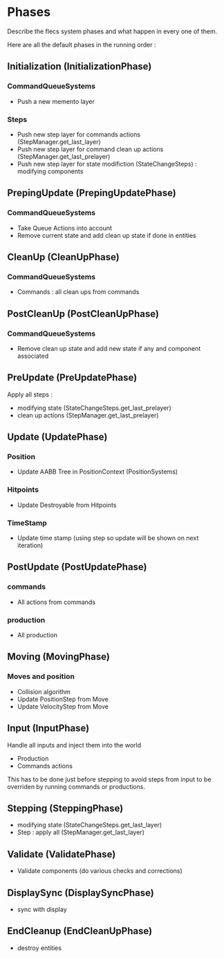 # Phases

Describe the flecs system phases and what happen in every one of them.

Here are all the default phases in the running order :

## Initialization (InitializationPhase)

### CommandQueueSystems

- Push a new memento layer

### Steps

- Push new step layer for commands actions (StepManager.get_last_layer)
- Push new step layer for command clean up actions (StepManager.get_last_prelayer)
- Push new step layer for state modifiction (StateChangeSteps) : modifying components

## PrepingUpdate (PrepingUpdatePhase)

### CommandQueueSystems

- Take Queue Actions into account
- Remove current state and add clean up state if done  in entities

## CleanUp (CleanUpPhase)

### CommandQueueSystems

- Commands : all clean ups from commands

## PostCleanUp (PostCleanUpPhase)

### CommandQueueSystems

- Remove clean up state and add new state if any and component associated

## PreUpdate (PreUpdatePhase)

Apply all steps :
- modifying state (StateChangeSteps.get_last_prelayer)
- clean up actions (StepManager.get_last_prelayer)

## Update (UpdatePhase)

### Position

- Update AABB Tree in PositionContext (PositionSystems)

### Hitpoints

- Update Destroyable from Hitpoints

### TimeStamp

- Update time stamp (using step so update will be shown on next iteration)

## PostUpdate (PostUpdatePhase)

### commands

- All actions from commands

### production

- All production

## Moving (MovingPhase)

### Moves and position

- Collision algorithm
- Update PositionStep from Move
- Update VelocityStep from Move

## Input (InputPhase)

Handle all inputs and inject them into the world
- Production
- Commands actions

This has to be done just before stepping to avoid steps from input to be overriden by
running commands or productions.

## Stepping (SteppingPhase)

- modifying state (StateChangeSteps.get_last_layer)
- Step : apply all (StepManager.get_last_layer)

## Validate (ValidatePhase)

- Validate components (do various checks and corrections)

## DisplaySync (DisplaySyncPhase)

- sync with display

## EndCleanup (EndCleanUpPhase)

- destroy entities
